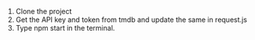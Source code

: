 1. Clone the project
2. Get the API key and token from tmdb and update the same in request.js
3. Type npm start in the terminal.
